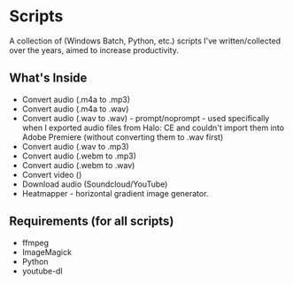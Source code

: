 # Scripts

A collection of (Windows Batch, Python, etc.) scripts I've written/collected over the years, aimed to increase productivity.

## What's Inside

* Convert audio (.m4a to .mp3)
* Convert audio (.m4a to .wav)
* Convert audio (.wav to .wav) - prompt/noprompt - used specifically when I exported audio files from Halo: CE and couldn't import them into Adobe Premiere (without converting them to .wav first)
* Convert audio (.wav to .mp3)
* Convert audio (.webm to .mp3)
* Convert audio (.webm to .wav)
* Convert video ()
* Download audio (Soundcloud/YouTube)
* Heatmapper - horizontal gradient image generator.

## Requirements (for all scripts)

* ffmpeg
* ImageMagick
* Python
* youtube-dl